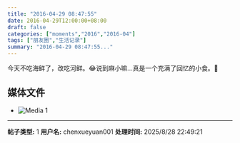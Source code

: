 ```yaml
---
title: "2016-04-29 08:47:55"
date: 2016-04-29T12:00:00+08:00
draft: false
categories: ["moments","2016","2016-04"]
tags: ["朋友圈","生活记录"]
summary: "2016-04-29 08:47:55..."
---
```


今天不吃海鲜了，改吃河鲜。😂说到麻小嘛…真是一个充满了回忆的小食。🤔️

## 媒体文件

- ![Media 1](/Moments/photos/2016-04-29/201604290847550.jpg)

---

**帖子类型:** 1
**用户名:** chenxueyuan001
**处理时间:** 2025/8/28 22:49:21